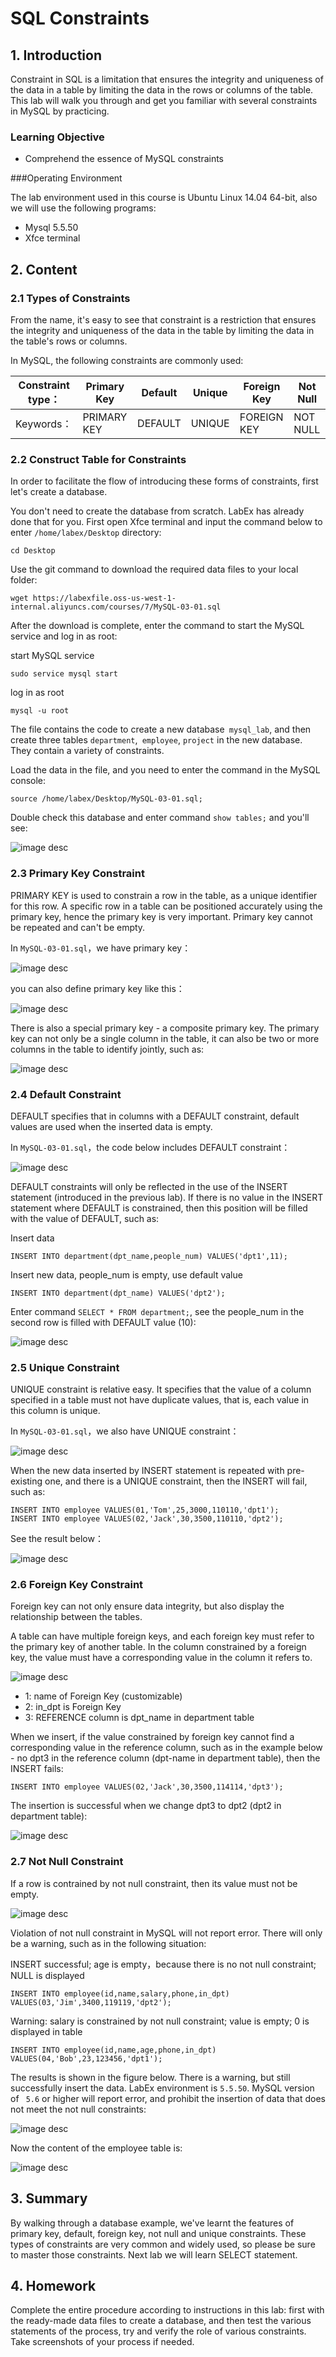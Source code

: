 # SQL Constraints

## 1. Introduction

Constraint in SQL is a limitation that ensures the integrity and uniqueness of the data in a table by limiting the data in the rows or columns of the table. This lab will walk you through and get you familiar with several constraints in MySQL by practicing.

### Learning Objective

-  Comprehend the essence of MySQL constraints

###Operating Environment

The lab environment used in this course is Ubuntu Linux 14.04 64-bit, also we will use the following programs:

- Mysql 5.5.50
- Xfce terminal

## 2. Content

### 2.1 Types of Constraints

From the name, it's easy to see that constraint is a restriction that ensures the integrity and uniqueness of the data in the table by limiting the data in the table's rows or columns.

In MySQL, the following constraints are commonly used:

| Constraint type： | Primary Key | Default | Unique | Foreign Key | Not Null |
| ----------------- | ----------- | ------- | ------ | ----------- | -------- |
| Keywords：        | PRIMARY KEY | DEFAULT | UNIQUE | FOREIGN KEY | NOT NULL |

### 2.2 Construct Table for Constraints

In order to facilitate the flow of introducing these forms of constraints, first let's create a database.


You don't need to create the database from scratch. LabEx has already done that for you. First open Xfce terminal and input the command below to enter `/home/labex/Desktop` directory:

```shell
cd Desktop
```

Use the git command to download the required data files to your local folder:

```shell
wget https://labexfile.oss-us-west-1-internal.aliyuncs.com/courses/7/MySQL-03-01.sql
```

After the download is complete, enter the command to start the MySQL service and log in as root:

start MySQL service
```shell
sudo service mysql start        
```
log in as root
```shell
mysql -u root                   
```

The file contains the code to create a new database` mysql_lab`, and then create three tables `department`,` employee`, `project` in the new database. They contain a variety of constraints.

Load the data in the file, and you need to enter the command in the MySQL console:

```
source /home/labex/Desktop/MySQL-03-01.sql;
```

Double check this database and enter command `show tables;` and you'll see:

![image desc](https://labex.io/upload/L/M/N/0k5FAXRgMmPo.png)

### 2.3 Primary Key Constraint

PRIMARY KEY is used to constrain a row in the table, as a unique identifier for this row. A specific row in a table can be positioned accurately using the primary key, hence the primary key is very important. Primary key cannot be repeated and can't be empty.

In `MySQL-03-01.sql`，we have primary key：

![image desc](https://labex.io/upload/K/X/T/PJeihMdDVyx1.png)

you can also define primary key like this：

![image desc](https://labex.io/upload/T/A/D/PKVMH6V2XzR2.png)

There is also a special primary key - a composite primary key. The primary key can not only be a single column in the table, it can also be two or more columns in the table to identify jointly, such as:

![image desc](https://labex.io/upload/A/P/X/XW1T09bmU3VJ.png)

### 2.4 Default Constraint

DEFAULT specifies that in columns with a DEFAULT constraint, default values are used when the inserted data is empty.

In `MySQL-03-01.sql`，the code below includes DEFAULT constraint：

![image desc](https://labex.io/upload/L/Y/J/8ZhaBT1KExzz.png)

DEFAULT constraints will only be reflected in the use of the INSERT statement (introduced in the previous lab). If there is no value in the INSERT statement where DEFAULT is constrained, then this position will be filled with the value of DEFAULT, such as:


Insert data
```
INSERT INTO department(dpt_name,people_num) VALUES('dpt1',11);
```

Insert new data, people_num is empty, use default value
```
INSERT INTO department(dpt_name) VALUES('dpt2');  
```

Enter command `SELECT * FROM department;`, see the people_num in the second row is filled with DEFAULT value (10):

![image desc](https://labex.io/upload/D/B/L/KGe9BlfxSIF2.png)

### 2.5 Unique Constraint

UNIQUE constraint is relative easy. It specifies that the value of a column specified in a table must not have duplicate values, that is, each value in this column is unique.

In `MySQL-03-01.sql`，we also have UNIQUE constraint：

![image desc](https://labex.io/upload/K/U/D/CfkgdGYRBNJ1.png)

When the new data inserted by INSERT statement is repeated with pre-existing one, and there is a UNIQUE constraint, then the INSERT will fail, such as:

```
INSERT INTO employee VALUES(01,'Tom',25,3000,110110,'dpt1');
INSERT INTO employee VALUES(02,'Jack',30,3500,110110,'dpt2'); 
```

See the result below：

![image desc](https://labex.io/upload/P/X/P/tKeivrxve5FD.png)


### 2.6 Foreign Key Constraint

Foreign key can not only ensure data integrity, but also display the relationship between the tables.

A table can have multiple foreign keys, and each foreign key must refer to the primary key of another table. In the column constrained by a foreign key, the value must have a corresponding value in the column it refers to.

![image desc](https://labex.io/upload/I/Q/S/EZU8pVkOTTer.png)

* 1: name of Foreign Key (customizable)
* 2: in_dpt is Foreign Key
* 3: REFERENCE column is dpt_name in department table

When we insert, if the value constrained by foreign key cannot find a corresponding value in the reference column, such as in the example below - no dpt3 in the reference column (dpt-name in department table), then the INSERT fails:

```
INSERT INTO employee VALUES(02,'Jack',30,3500,114114,'dpt3');
```

The insertion is successful when we change dpt3 to dpt2 (dpt2 in department table):

![image desc](https://labex.io/upload/C/Y/S/3ASH1MxovdVL.png)


### 2.7 Not Null Constraint

If a row is contrained by not null constraint, then its value must not be empty.

![image desc](https://labex.io/upload/K/U/M/jkInq6xrNsqh.png)

Violation of not null constraint in MySQL will not report error. There will only be a warning, such as in the following situation:


INSERT successful; age is empty，because there is no not null constraint; NULL is displayed

```
INSERT INTO employee(id,name,salary,phone,in_dpt) VALUES(03,'Jim',3400,119119,'dpt2'); 
```

Warning: salary is constrained by not null constraint; value is empty; 0 is displayed in table

```
INSERT INTO employee(id,name,age,phone,in_dpt) VALUES(04,'Bob',23,123456,'dpt1'); 
```

The results is shown in the figure below. There is a warning, but still successfully insert the data. LabEx environment is `5.5.50`. MySQL version of ` 5.6` or higher will report error, and prohibit the insertion of data that does not meet the not null constraints:

![image desc](https://labex.io/upload/C/E/N/JoaSH4r9Vv8a.png)

Now the content of the employee table is: 


![image desc](https://labex.io/upload/P/P/X/4HHisaA6iebO.png)

## 3. Summary

By walking through a database example, we've learnt the features of primary key, default, foreign key, not null and unique constraints. These types of constraints are very common and widely used, so please be sure to master those constraints. Next lab we will learn SELECT statement.

## 4. Homework

Complete the entire procedure according to instructions in this lab: first with the ready-made data files to create a database, and then test the various statements of the process, try and verify the role of various constraints. Take screenshots of your process if needed.


